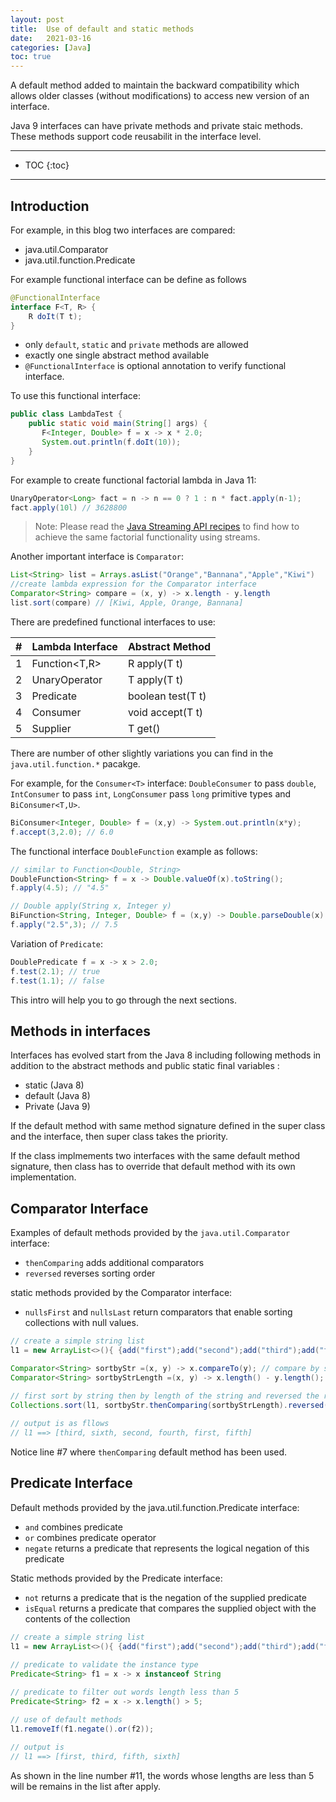 ```yaml
---
layout: post
title:  Use of default and static methods
date:   2021-03-16
categories: [Java]
toc: true
---
```


A default method added to maintain the backward compatibility which allows older classes (without modifications) to access new version of an interface. 

Java 9 interfaces can have private methods and private staic methods. These methods support code reusabilit in the interface level.

<!--more-->

------

* TOC
{:toc}
------

## Introduction

For example, in this blog two interfaces are compared:

- java.util.Comparator
- java.util.function.Predicate

For example functional interface can be define as follows

```java
@FunctionalInterface
interface F<T, R> {
    R doIt(T t);
}
```

- only `default`, `static` and `private` methods are allowed 
- exactly one single abstract method available
- `@FunctionalInterface` is optional annotation to verify functional interface.

To use this functional interface:

```java
public class LambdaTest {
    public static void main(String[] args) {
       F<Integer, Double> f = x -> x * 2.0; 
       System.out.println(f.doIt(10));
    }
}
```

For example to create functional factorial lambda in Java 11:

```java
UnaryOperator<Long> fact = n -> n == 0 ? 1 : n * fact.apply(n-1);
fact.apply(10l) // 3628800
```

> Note: Please read the [Java Streaming API recipes](https://ojitha.blogspot.com/2021/03/java-streaming-api-recipes.html) to find how to achieve the same factorial functionality using streams.

Another important interface is `Comparator`:

```java
List<String> list = Arrays.asList("Orange","Bannana","Apple","Kiwi")
//create lambda expression for the Comparator interface
Comparator<String> compare = (x, y) -> x.length - y.length
list.sort(compare) // [Kiwi, Apple, Orange, Bannana]
```



There are predefined functional interfaces to use:

| #    | Lambda Interface | Abstract Method   |
| ---- | ---------------- | ----------------- |
| 1    | Function<T,R>    | R apply(T t)      |
| 2    | UnaryOperator<T> | T apply(T t)      |
| 3    | Predicate<T>     | boolean test(T t) |
| 4    | Consumer<T>      | void accept(T t)  |
| 5    | Supplier<T>      | T get()           |

There are number of other slightly variations you can find in the `java.util.function.*` pacakge. 

For example, for the `Consumer<T>` interface: `DoubleConsumer` to pass `double`, `IntConsumer` to pass `int`, `LongConsumer` pass `long` primitive types and `BiConsumer<T,U>`.

```java
BiConsumer<Integer, Double> f = (x,y) -> System.out.println(x*y);
f.accept(3,2.0); // 6.0
```

The functional interface `DoubleFunction` example as follows:

```java
// similar to Function<Double, String>
DoubleFunction<String> f = x -> Double.valueOf(x).toString();
f.apply(4.5); // "4.5"
```

```java
// Double apply(String x, Integer y)
BiFunction<String, Integer, Double> f = (x,y) -> Double.parseDouble(x) * y;
f.apply("2.5",3); // 7.5
```

Variation of `Predicate`:

```java
DoublePredicate f = x -> x > 2.0;
f.test(2.1); // true
f.test(1.1); // false
```

This intro will help you to go through the next sections.

## Methods in interfaces

Interfaces has evolved start from the Java 8 including following methods in addition to the abstract methods and public static final variables :

- static (Java 8)
- default (Java 8)
- Private (Java 9)

If the default method with same method signature defined in the super class and the interface, then super class takes the priority.

If the class implmements two interfaces with the same default method signature, then class has to override that default method with its own implementation. 

## Comparator Interface

Examples of default methods provided by the `java.util.Comparator` interface:

- `thenComparing` adds additional comparators 
- `reversed` reverses sorting order

static methods provided by the Comparator interface:

- `nullsFirst` and `nullsLast` return comparators that enable sorting collections with null values.

```java
// create a simple string list
l1 = new ArrayList<>(){ {add("first");add("second");add("third");add("fourth");add("fifth");add("sixth");} };

Comparator<String> sortbyStr =(x, y) -> x.compareTo(y); // compare by string
Comparator<String> sortbyStrLength =(x, y) -> x.length() - y.length(); // compare by length of the string

// first sort by string then by length of the string and reversed the result
Collections.sort(l1, sortbyStr.thenComparing(sortbyStrLength).reversed())
  
// output is as fllows
// l1 ==> [third, sixth, second, fourth, first, fifth]  
```

Notice line #7 where `thenComparing` default method has been used.

## Predicate Interface

Default methods provided by the java.util.function.Predicate interface:

- `and` combines predicate
- `or` combines predicate operator
- `negate` returns a predicate that represents the logical negation of this predicate

Static methods provided by the Predicate interface:

- `not` returns a predicate that is the negation of the supplied predicate
- `isEqual` returns a predicate that compares the supplied object with the contents of the collection

```java
// create a simple string list
l1 = new ArrayList<>(){ {add("first");add("second");add("third");add("fourth");add("fifth");add("sixth");} };

// predicate to validate the instance type
Predicate<String> f1 = x -> x instanceof String
  
// predicate to filter out words length less than 5
Predicate<String> f2 = x -> x.length() > 5;

// use of default methods
l1.removeIf(f1.negate().or(f2));

// output is 
// l1 ==> [first, third, fifth, sixth]
```

As shown in the line number #11, the words whose lengths are less than 5 will be remains in the list after apply.



